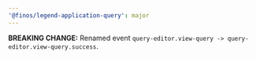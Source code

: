 ```yaml
---
'@finos/legend-application-query': major
---
```


**BREAKING CHANGE:** Renamed event `query-editor.view-query -> query-editor.view-query.success`.
